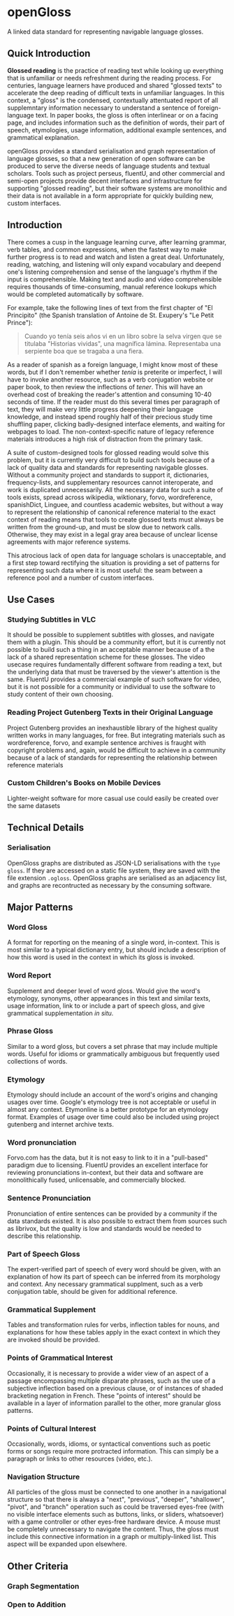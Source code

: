 # openGloss
A linked data standard for representing navigable language glosses.

## Quick Introduction
**Glossed reading** is the practice of reading text while looking up everything that is unfamiliar or needs refreshment during the reading process. For centuries, language learners have produced and shared "glossed texts" to accelerate the deep reading of difficult texts in unfamiliar languages. In this context, a "gloss" is the condensed, contextually attentuated report of all supplemntary information necessary to understand a sentence of foreign-language text. In paper books, the gloss is often interlinear or on a facing page, and includes information such as the definition of words, their part of speech, etymologies, usage information, additional example sentences, and grammatical explanation.

openGloss provides a standard serialisation and graph representation of language glosses, so that a new generation of open software can be produced to serve the diverse needs of language students and textual scholars. Tools such as project perseus, fluentU, and other commercial and semi-open projects provide decent interfaces and infrastructure for supporting "glossed reading", but their software systems are monolithic and their data is not available in a form appropriate for quickly building new, custom interfaces.

## Introduction
There comes a cusp in the language learning curve, after learning grammar, verb tables, and common expressions, when the fastest way to make further progress is to read and watch and listen a great deal. Unfortunately, reading, watching, and listening will only expand vocabulary and deepend one's listening comprehension and sense of the language's rhythm if the input is comprehensible. Making text and audio and video comprehensible requires thousands of time-consuming, manual reference lookups which would be completed automatically by software.

For example, take the following lines of text from the first chapter of "El Principito" (the Spanish translation of Antoine de St. Exupery's "Le Petit Prince"):

>Cuando yo tenía seis años vi en un libro sobre la selva virgen que se titulaba "Historias vividas",
una magnífica lámina. Representaba una serpiente boa que se tragaba a una fiera.

As a reader of spanish as a foreign language, I might know most of these words, but if I don't remember whether _tenía_ is preterite or imperfect, I will have to invoke another resource, such as a verb conjugation website or paper book, to then review the inflections of _tener_. This will have an overhead cost of breaking the reader's attention and consuming 10-40 seconds of time. If the reader must do this several times per paragraph of text, they will make very little progress deepening their language knowledge, and instead spend roughly half of their precious study time shuffling paper, clicking badly-designed interface elements, and waiting for webpages to load. The non-context-specific nature of legacy reference materials introduces a high risk of distraction from the primary task.

A suite of custom-designed tools for glossed reading would solve this problem, but it is currently very difficult to build such tools because of a lack of quality data and standards for representing navigable glosses. Without a community project and standards to support it, dictionaries, frequency-lists, and supplementary resources cannot interoperate, and work is duplicated unnecessarily. All the necessary data for such a suite of tools exists, spread across wikipedia, wiktionary, forvo, wordreference, spanishDict, Linguee, and countless academic websites, but without a way to represent the relationship of canonical reference material to the exact context of reading means that tools to create glossed texts must always be written from the ground-up, and must be slow due to network calls. Otherwise, they may exist in a legal gray area because of unclear license agreements with major reference systems.  

This atrocious lack of open data for language scholars is unacceptable, and a first step toward rectifying the situation is providing a set of patterns for representing such data where it is most useful: the seam between a reference pool and a number of custom interfaces. 

## Use Cases
### Studying Subtitles in VLC
It should be possible to supplement subtitles with glosses, and navigate them with a plugin. This should be a community effort, but it is currently not possible to build such a thing in an acceptable manner because of a the lack of a shared representation scheme for these glosses. The video usecase requires fundamentally different software from reading a text, but the underlying data that must be traversed by the viewer's attention is the same. FluentU provides a commercial example of such software for video, but it is not possible for a community or individual to use the software to study content of their own choosing. 
### Reading Project Gutenberg Texts in their Original Language
Project Gutenberg provides an inexhaustible library of the highest quality written works in many languages, for free. But integrating materials such as wordreference, forvo, and example sentence archives is fraught with copyright problems and, again, would be difficult to achieve in a community because of a lack of standards for representing the relationship between reference materials 
### Custom Children's Books on Mobile Devices
Lighter-weight software for more casual use could easily be created over the same datasets
## Technical Details
### Serialisation
OpenGloss graphs are distributed as JSON-LD serialisations with the `type` `gloss`. If they are accessed on a static file system, they are saved with the file extension `.ogloss`. OpenGloss graphs are serialised as an adjacency list, and graphs are recontructed as necessary by the consuming software. 
## Major Patterns
### Word Gloss
A format for reporting on the meaning of a single word, in-context. This is most similar to a typical dictionary entry, but should include a description of how this word is used in the context in which its gloss is invoked.
### Word Report
Supplement and deeper level of word gloss. Would give the word's etymology, synonyms, other appearances in this text and similar texts, usage information, link to or include a part of speech gloss, and give grammatical supplementation _in situ_.
### Phrase Gloss
Similar to a word gloss, but covers a set phrase that may include multiple words. Useful for idioms or grammatically ambiguous but frequently used collections of words.
### Etymology
Etymology should include an account of the word's origins and changing usages over time. Google's etymology tree is not acceptable or useful in almost any context. Etymonline is a better prototype for an etymology format. Examples of usage over time could also be included using project gutenberg and internet archive texts. 
### Word pronunciation
Forvo.com has the data, but it is not easy to link to it in a "pull-based" paradigm due to licensing. FluentU provides an excellent interface for reviewing pronunciations in-context, but their data and software are monolithically fused, unlicensable, and commercially blocked.
### Sentence Pronunciation
Pronunciation of entire sentences can be provided by a community if the data standards existed. It is also possible to extract them from sources such as librivox, but the quality is low and standards would be needed to describe this relationship.
### Part of Speech Gloss
The expert-verified part of speech of every word should be given, with an explanation of how its part of speech can be inferred from its morphology and context. Any necessary grammatical supplment, such as a verb conjugation table, should be given for additional reference.
### Grammatical Supplement
Tables and transformation rules for verbs, inflection tables for nouns, and explanations for how these tables apply in the exact context in which they are invoked should be provided.
### Points of Grammatical Interest
Occasionally, it is necessary to provide a wider view of an aspect of a passage encompassing multiple disparate phrases, such as the use of a subjective inflection based on a previous clause, or of instances of shaded bracketing negation in French. These "points of interest" should be available in a layer of information parallel to the other, more granular gloss patterns.
### Points of Cultural Interest
Occasionally, words, idioms, or syntactical conventions such as poetic forms or songs require more protracted information. This can simply be a paragraph or links to other resources (video, etc.). 
### Navigation Structure
All particles of the gloss must be connected to one another in a navigational structure so that there is always a "next", "previous", "deeper", "shallower", "pivot", and "branch" operation such as could be traversed eyes-free (with no visible interface elements such as buttons, links, or sliders, whatsoever) with a game controller or other eyes-free hardware device. A mouse must be completely unnecessary to navigate the content. Thus, the gloss must include this connective information in a graph or multiply-linked list. This aspect will be expanded upon elsewhere. 

## Other Criteria
### Graph Segmentation
### Open to Addition
